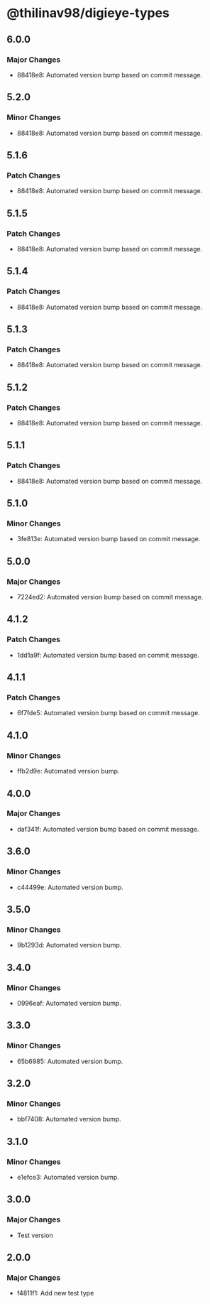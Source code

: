 # @thilinav98/digieye-types

## 6.0.0

### Major Changes

- 88418e8: Automated version bump based on commit message.

## 5.2.0

### Minor Changes

- 88418e8: Automated version bump based on commit message.

## 5.1.6

### Patch Changes

- 88418e8: Automated version bump based on commit message.

## 5.1.5

### Patch Changes

- 88418e8: Automated version bump based on commit message.

## 5.1.4

### Patch Changes

- 88418e8: Automated version bump based on commit message.

## 5.1.3

### Patch Changes

- 88418e8: Automated version bump based on commit message.

## 5.1.2

### Patch Changes

- 88418e8: Automated version bump based on commit message.

## 5.1.1

### Patch Changes

- 88418e8: Automated version bump based on commit message.

## 5.1.0

### Minor Changes

- 3fe813e: Automated version bump based on commit message.

## 5.0.0

### Major Changes

- 7224ed2: Automated version bump based on commit message.

## 4.1.2

### Patch Changes

- 1dd1a9f: Automated version bump based on commit message.

## 4.1.1

### Patch Changes

- 6f7fde5: Automated version bump based on commit message.

## 4.1.0

### Minor Changes

- ffb2d9e: Automated version bump.

## 4.0.0

### Major Changes

- daf341f: Automated version bump based on commit message.

## 3.6.0

### Minor Changes

- c44499e: Automated version bump.

## 3.5.0

### Minor Changes

- 9b1293d: Automated version bump.

## 3.4.0

### Minor Changes

- 0996eaf: Automated version bump.

## 3.3.0

### Minor Changes

- 65b6985: Automated version bump.

## 3.2.0

### Minor Changes

- bbf7408: Automated version bump.

## 3.1.0

### Minor Changes

- e1efce3: Automated version bump.

## 3.0.0

### Major Changes

- Test version

## 2.0.0

### Major Changes

- f4811f1: Add new test type
